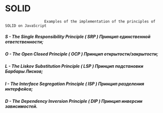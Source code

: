 #                                                 SOLID
                      Examples of the implementation of the principles of SOLID on JavaScript

##### S - *The Single Responsibility Principle*   ( SRP )  Принцип единственной ответственности;

##### O - *The Open Closed Principle*             ( OCP )  Принцип открытости/закрытости;

##### L - *The Liskov Substitution Principle*     ( LSP )  Принцип подстановки Барбары Лисков;

##### I - *The Interface Segregation Principle*   ( ISP )  Принцип разделения интерфейса;

##### D - *The Dependency Inversion Principle*    ( DIP )  Принцип инверсии зависимостей.
